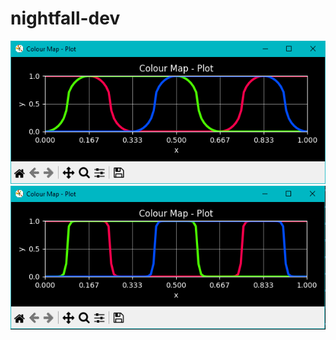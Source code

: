 # nightfall-dev

![circular](https://github.com/themindvirus/pypeline/blob/nightfall/dev/circular.png)
![tension](https://github.com/themindvirus/pypeline/blob/nightfall/dev/tension.png)